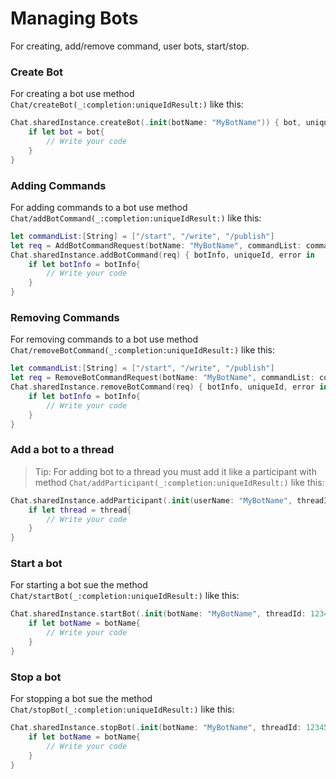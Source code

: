 # Managing Bots
For creating, add/remove command, user bots, start/stop.

### Create Bot

For creating a bot use method ``Chat/createBot(_:completion:uniqueIdResult:)`` like this:
```swift
Chat.sharedInstance.createBot(.init(botName: "MyBotName")) { bot, uniqueId, error in
    if let bot = bot{
        // Write your code
    }
}
```

### Adding Commands

For adding commands to a bot use method ``Chat/addBotCommand(_:completion:uniqueIdResult:)`` like this:
```swift
let commandList:[String] = ["/start", "/write", "/publish"]
let req = AddBotCommandRequest(botName: "MyBotName", commandList: commandList)
Chat.sharedInstance.addBotCommand(req) { botInfo, uniqueId, error in
    if let botInfo = botInfo{
        // Write your code
    }
}
```

### Removing Commands

For removing commands to a bot use method ``Chat/removeBotCommand(_:completion:uniqueIdResult:)`` like this:
```swift
let commandList:[String] = ["/start", "/write", "/publish"]
let req = RemoveBotCommandRequest(botName: "MyBotName", commandList: commandList)
Chat.sharedInstance.removeBotCommand(req) { botInfo, uniqueId, error in
    if let botInfo = botInfo{
        // Write your code
    }
}
```

### Add a bot to a thread

>Tip: For adding bot to a thread you must add it like a participant with method ``Chat/addParticipant(_:completion:uniqueIdResult:)`` like this:
```swift
Chat.sharedInstance.addParticipant(.init(userName: "MyBotName", threadId: 123456)) { thread, uniqueId, error in
    if let thread = thread{
        // Write your code
    }
}
```

### Start a bot

For starting a bot sue the method ``Chat/startBot(_:completion:uniqueIdResult:)`` like this:
```swift
Chat.sharedInstance.startBot(.init(botName: "MyBotName", threadId: 123456)) { botName, uniqueId, error in
    if let botName = botName{
        // Write your code
    }
}
```

### Stop a bot

For stopping a bot sue the method ``Chat/stopBot(_:completion:uniqueIdResult:)`` like this:
```swift
Chat.sharedInstance.stopBot(.init(botName: "MyBotName", threadId: 123456)) { botName, uniqueId, error in
    if let botName = botName{
        // Write your code
    }
}
```
